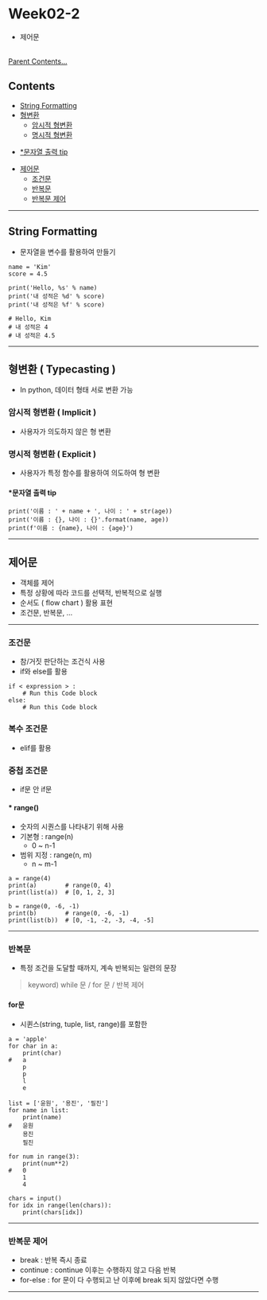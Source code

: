 # Week02-2
-   제어문

<br>[Parent Contents...](../../README.md/#til-today-i-learned)

## Contents
- [String Formatting](#string-formatting)
- [형변환](#형변환--typecasting)
    + [암시적 형변환](#암시적-형변환--implicit)
    + [명시적 형변환](#명시적-형변환--explicit)
* [*문자열 출력 tip](#문자열-출력-tip)
- [제어문](#제어문)
    + [조건문](#조건문)
    + [반복문](#반복문)
    + [반복문 제어](#반복문-제어)

---

## String Formatting
-   문자열을 변수를 활용하여 만들기
```
name = 'Kim'
score = 4.5

print('Hello, %s' % name)
print('내 성적은 %d' % score)
print('내 성적은 %f' % score)

# Hello, Kim
# 내 성적은 4
# 내 성적은 4.5
```
---

## 형변환 ( Typecasting )
-   In python, 데이터 형태 서로 변환 가능

### 암시적 형변환 ( Implicit ) 
-   사용자가 의도하지 않은 형 변환

### 명시적 형변환 ( Explicit )
-   사용자가 특정 함수를 활용하여 의도하여 형 변환

#### *문자열 출력 tip
```
print('이름 : ' + name + ', 나이 : ' + str(age))
print('이름 : {}, 나이 : {}'.format(name, age))
print(f'이름 : {name}, 나이 : {age}')
```

---

## 제어문
-   객체를 제어
-   특정 상황에 따라 코드를 선택적, 반복적으로 실행
-   순서도 ( flow chart ) 활용 표현
-   조건문, 반복문, ...

---

### 조건문
-   참/거짓 판단하는 조건식 사용
-   if와 else를 활용
```
if < expression > :
    # Run this Code block
else:
    # Run this Code block
```

### 복수 조건문
-   elif를 활용

### 중첩 조건문
-   if문 안 if문

<a name = "range"></a>
#### * range()
-   숫자의 시퀀스를 나타내기 위해 사용
-   기본형 : range(n)
    -   0 ~ n-1
-   범위 지정 : range(n, m)
    -   n ~ m-1
```
a = range(4)
print(a)        # range(0, 4)
print(list(a))  # [0, 1, 2, 3]

b = range(0, -6, -1)
print(b)        # range(0, -6, -1)
print(list(b))  # [0, -1, -2, -3, -4, -5]
```

---

### 반복문
-   특정 조건을 도달할 때까지, 계속 반복되는 일련의 문장
>   keyword) while 문 / for 문 / 반복 제어

#### for문
-   시퀸스(string, tuple, list, range)를 포함한
```
a = 'apple'
for char in a:
    print(char)
#   a
    p
    p
    l
    e

list = ['윤원', '용진', '필진']
for name in list:
    print(name)
#   윤원
    용진
    필진

for num in range(3):
    print(num**2)
#   0
    1
    4

chars = input()
for idx in range(len(chars)):
    print(chars[idx])
```

---

### 반복문 제어

-   break :
    반복 즉시 종료
-   continue :
    continue 이후는 수행하지 않고 다음 반복
-   for-else : 
    for 문이 다 수행되고 난 이후에 break 되지 않았다면 수행

---
